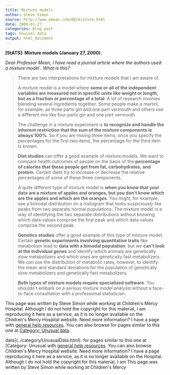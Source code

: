 ```yaml
---
title: Mixture models
author: Steve Simon
source: http://www.pmean.com/00/mixture.html
date: 2000-01-27
categories: Blog post
tags: Unusual data
output: html_document
---
```

****[StATS]:** Mixture models (January 27, 2000).**

*Dear Professor Mean, I have read a journal article where the authors
used a mixture model . What is this?*

> There are two interpretations for mixture models that I am aware of.
>
> A mixture model is a model where **some or all of the independent
> variables are measured not in specific units like weight or length,
> but as a fraction or percentage of a total**. A lot of research
> involves blending several ingredients together. Some people make a
> martini, for example, as three parts gin and one part vermouth and
> others use a different mix like four parts gin and one part vermouth.
>
> The challenge in a mixture experiment is **to recognize and handle the
> inherent restriction that the sum of the mixture components is always
> 100%**. So if you are mixing three items, once you specify the
> percentages for the first two items, the percentage for the third item
> is known.
>
> **Diet studies** can offer a good example of mixture models. We want
> to compare health outcomes of people on the basis of the **percentage
> of calories that these people get from fat, carbohydrates, and
> protein**. Certain diets try to increase or decrease the relative
> percentages of some of these three components.
>
> A quite different type of mixture model is **when you know that your
> data are a mixture of apples and oranges, but you don't know which
> are the apples and which are the oranges**. You might, for example,
> see a bimodal distribution on a histogram that looks suspiciously like
> peaks from two separate normal populations. The mixture model is a way
> of identifying the two separate distributions without knowing which
> data values comprise the first peak and which data values comprise the
> second peak.
>
> **Genetics studies** offer a good example of this type of mixture
> model. Certain **genetic experiments involving quantitative traits**
> like metabolism lead to **data with a bimodal population**, but we
> **can't look at the individual genes** and identify which animals are
> genetically slow metabolizers and which ones are genetically fast
> metabolizers. We can use the distribution of metabolic rates, however,
> to identify the mean and standard deviations for the population of
> genetically slow metabolizers and genetically fast metabolizers.
>
> **Both types of mixture models require specialized software**. You
> shouldn't embark on a serious mixture model analysis without a
> face-to-face consultation with a professional statistician.

This page was written by Steve Simon while working at Children's Mercy
Hospital. Although I do not hold the copyright for this material, I am
reproducing it here as a service, as it is no longer available on the
Children's Mercy Hospital website. Need more information? I have a page
with [general help resources](../GeneralHelp.html). You can also browse
for pages similar to this one at [Category: Unusual
data](../category/UnusualData.html).
<!---More--->
data](../category/UnusualData.html).
for pages similar to this one at [Category: Unusual
with [general help resources](../GeneralHelp.html). You can also browse
Children's Mercy Hospital website. Need more information? I have a page
reproducing it here as a service, as it is no longer available on the
Hospital. Although I do not hold the copyright for this material, I am
This page was written by Steve Simon while working at Children's Mercy

<!---Do not use
****[StATS]:** Mixture models (January 27, 2000).**
This page was written by Steve Simon while working at Children's Mercy
Hospital. Although I do not hold the copyright for this material, I am
reproducing it here as a service, as it is no longer available on the
Children's Mercy Hospital website. Need more information? I have a page
with [general help resources](../GeneralHelp.html). You can also browse
for pages similar to this one at [Category: Unusual
data](../category/UnusualData.html).
--->

